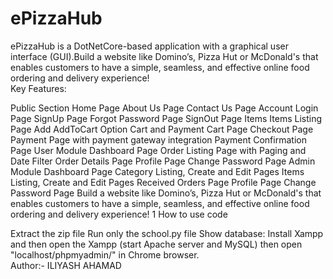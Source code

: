 # ePizzaHub
ePizzaHub is a DotNetCore-based application with a graphical user interface (GUI).Build a website like Domino’s, Pizza Hut or McDonald's that enables customers to have a
simple, seamless, and effective online food ordering and delivery experience!
<br>
Key Features:

Public Section
Home Page
About Us Page
Contact Us Page
Account
Login Page
SignUp Page
Forgot Password Page
SignOut Page
Items
Items Listing Page
Add AddToCart Option
Cart and Payment
Cart Page
Checkout Page
Payment Page with payment gateway integration
Payment Confirmation Page
User Module
Dashboard Page
Order Listing Page with Paging and Date Filter
Order Details Page
Profile Page
Change Password Page
Admin Module
Dashboard Page
Category Listing, Create and Edit Pages
Items Listing, Create and Edit Pages
Received Orders Page
Profile Page
Change Password Page
Build a website like Domino’s, Pizza Hut or McDonald's that enables customers to have a
simple, seamless, and effective online food ordering and delivery experience!
1
How to use code

Extract the zip file Run only the school.py file Show database: Install Xampp and then open the Xampp (start Apache server and MySQL) then open "localhost/phpmyadmin/" in Chrome browser.
<br>
Author:- ILIYASH AHAMAD

